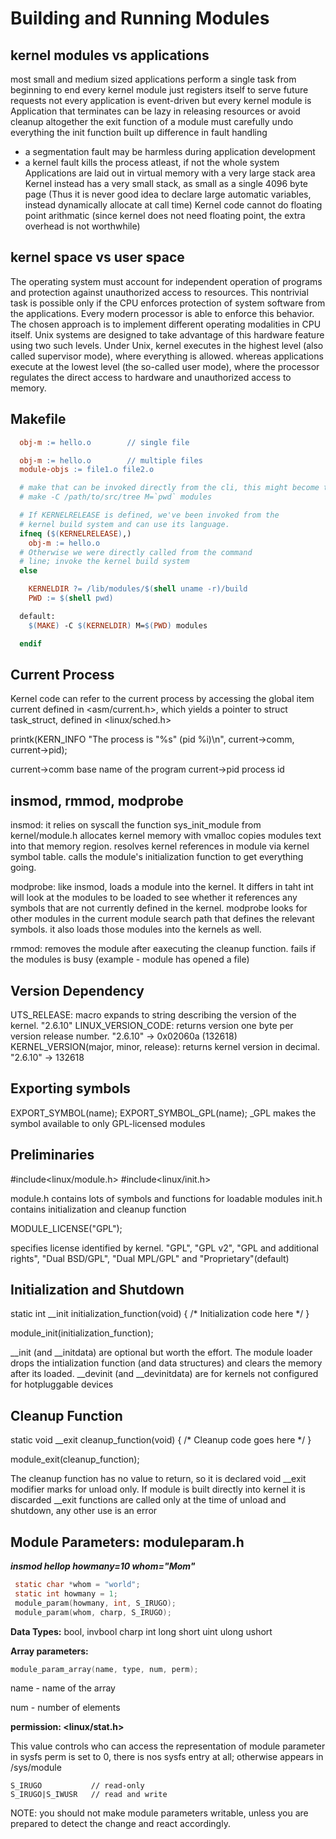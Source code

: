 # Building and Running Modules 

## kernel modules vs applications
  most small and medium sized applications perform a single task from beginning to end
  every kernel module just registers itself to serve future requests
  not every application is event-driven but every kernel module is
  Application that terminates can be lazy in releasing resources or avoid cleanup altogether
  the exit function of a module must carefully undo everything the init function built up
  difference in fault handling
   - a segmentation fault may be harmless during application development
   - a kernel fault kills the process atleast, if not the whole system
  Applications are laid out in virtual memory with a very large stack area
  Kernel instead has a very small stack, as small as a single 4096 byte page
  (Thus it is never good idea to declare large automatic variables, instead dynamically allocate at call time)
  Kernel code cannot do floating point arithmatic (since kernel does not need floating point, the extra overhead is not worthwhile)

## kernel space vs user space
  The operating system must account for independent operation of programs and protection against unauthorized access to resources.
  This nontrivial task is possible only if the CPU enforces protection of system software from the applications.
  Every modern processor is able to enforce this behavior. The chosen approach is to implement different operating modalities in CPU itself.
  Unix systems are designed to take advantage of this hardware feature using two such levels.
  Under Unix, kernel executes in the highest level (also called supervisor mode), where everything is allowed.
  whereas applications execute at the lowest level (the so-called user mode), where the processor regulates the direct access to hardware and unauthorized access to memory.

## Makefile

``` Makefile
  obj-m := hello.o        // single file

  obj-m := hello.o        // multiple files
  module-objs := file1.o file2.o

  # make that can be invoked directly from the cli, this might become tiresome
  # make -C /path/to/src/tree M=`pwd` modules

  # If KERNELRELEASE is defined, we've been invoked from the
  # kernel build system and can use its language.
  ifneq ($(KERNELRELEASE),)
    obj-m := hello.o
  # Otherwise we were directly called from the command
  # line; invoke the kernel build system
  else

    KERNELDIR ?= /lib/modules/$(shell uname -r)/build
    PWD := $(shell pwd)

  default:
    $(MAKE) -C $(KERNELDIR) M=$(PWD) modules

  endif
```

## Current Process
  Kernel code can refer to the current process by accessing the global item current defined in <asm/current.h>,
  which yields a pointer to struct task_struct, defined in <linux/sched.h>

  printk(KERN_INFO "The process is \"%s\" (pid %i)\n", current->comm, current->pid);

  current->comm   base name of the program
  current->pid    process id

## insmod, rmmod, modprobe
  insmod: it relies on syscall the function sys_init_module from kernel/module.h
    allocates kernel memory with vmalloc
    copies modules text into that memory region.
    resolves kernel references in module via kernel symbol table.
    calls the module's initialization function to get everything going.

  modprobe: like insmod, loads a module into the kernel.
    It differs in taht int will look at the modules to be loaded to see whether it references
    any symbols that are not currently defined in the kernel.
    modprobe looks for other modules in the current module search path that defines the relevant symbols.
    it also loads those modules into the kernels as well.

  rmmod: removes the module after eaxecuting the cleanup function.
    fails if the modules is busy (example - module has opened a file)

## Version Dependency
  UTS_RELEASE: macro expands to string describing the version of the kernel. "2.6.10"
  LINUX_VERSION_CODE: returns version one byte per version release number. "2.6.10" -> 0x02060a (132618)
  KERNEL_VERSION(major, minor, release): returns kernel version in decimal. "2.6.10" -> 132618

## Exporting symbols
  EXPORT_SYMBOL(name);
  EXPORT_SYMBOL_GPL(name);    _GPL makes the symbol available to only GPL-licensed modules

## Preliminaries
  
  #include<linux/module.h>
  #include<linux/init.h>

  module.h  contains lots of symbols and functions for loadable modules
  init.h    contains initialization and cleanup function

  MODULE_LICENSE("GPL");

  specifies license identified by kernel. "GPL", "GPL v2", "GPL and additional rights", "Dual BSD/GPL", "Dual MPL/GPL" and "Proprietary"(default)

## Initialization and Shutdown
  static int __init initialization_function(void) {
    /* Initialization code here */
  }
  
  module_init(initialization_function);

  __init (and __initdata) are optional but worth the effort. The module loader drops the intialization function (and data structures) and clears the memory after its loaded.
  __devinit (and __devinitdata) are for kernels not configured for hotpluggable devices

## Cleanup Function
  
  static void __exit cleanup_function(void) {
    /* Cleanup code goes here */
  }

  module_exit(cleanup_function);

  The cleanup function has no value to return, so it is declared void
  __exit modifier marks for unload only. If module is built directly into kernel it is discarded
  __exit functions are called only at the time of unload and shutdown, any other use is an error

## Module Parameters: moduleparam.h
  
  _**insmod hellop howmany=10 whom="Mom"**_

   ``` C
    static char *whom = "world";
    static int howmany = 1;
    module_param(howmany, int, S_IRUGO);
    module_param(whom, charp, S_IRUGO);
   ```

   **Data Types:**
   bool, invbool
   charp
   int
   long
   short
   uint
   ulong
   ushort
    
   **Array parameters:**
   ``` C
   module_param_array(name, type, num, perm);
   ```
   name - name of the array

   num - number of elements

   **permission: <linux/stat.h>**

   This value controls who can access the representation of module parameter in sysfs
   perm is set to 0, there is nos sysfs entry at all; otherwise appears in /sys/module
   
   ```
   S_IRUGO           // read-only
   S_IRUGO|S_IWUSR   // read and write
   ```

   NOTE: you should not make module parameters writable, unless you are prepared to detect the change and react accordingly.
